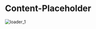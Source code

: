 # Content-Placeholder
![loader_1](https://user-images.githubusercontent.com/48691866/150592184-1764d2d7-7015-4241-8df5-703913b50a7c.gif)
